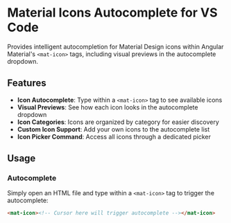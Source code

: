 # Material Icons Autocomplete for VS Code

Provides intelligent autocompletion for Material Design icons within Angular Material's `<mat-icon>` tags, including visual previews in the autocomplete dropdown.

## Features

- **Icon Autocomplete**: Type within a `<mat-icon>` tag to see available icons
- **Visual Previews**: See how each icon looks in the autocomplete dropdown
- **Icon Categories**: Icons are organized by category for easier discovery
- **Custom Icon Support**: Add your own icons to the autocomplete list
- **Icon Picker Command**: Access all icons through a dedicated picker

## Usage

### Autocomplete

Simply open an HTML file and type within a `<mat-icon>` tag to trigger the autocomplete:

```html
<mat-icon><!-- Cursor here will trigger autocomplete --></mat-icon>